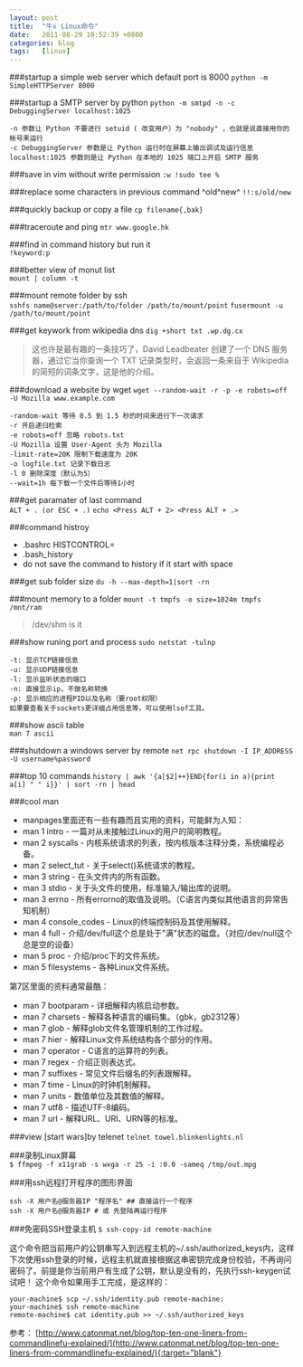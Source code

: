 ```yaml
---
layout: post
title:  "牛x Linux命令"
date:   2011-08-29 10:52:39 +0800
categories: blog
tags:   [linux]
---
```

###startup a simple web server which default port is 8000
`python -m SimpleHTTPServer 8000`

###startup a SMTP server by python
`python -m smtpd -n -c DebuggingServer localhost:1025`

    -n 参数让 Python 不要进行 setuid ( 改变用户）为 "nobody" ，也就是说直接用你的帐号来运行
    -c DebuggingServer 参数是让 Python 运行时在屏幕上输出调试及运行信息
    localhost:1025 参数则是让 Python 在本地的 1025 端口上开启 SMTP 服务


###save in vim without write permission
`:w !sudo tee %`

###replace some characters in previous command ^old^new^
`!!:s/old/new`

###quickly backup or copy a file
`cp filename{,bak}`

###traceroute and ping 
`mtr www.google.hk`

###find in command history but run it  
`!keyword:p`

###better view of monut list   
`mount | column -t`

###mount remote folder by ssh  
`sshfs name@server:/path/to/folder /path/to/mount/point`
`fusermount -u /path/to/mount/point`

###get keywork from wikipedia dns 
`dig +short txt .wp.dg.cx`

> 这也许是最有趣的一条技巧了，David Leadbeater 创建了一个 DNS 服务器，通过它当你查询一个 TXT 记录类型时，会返回一条来自于 Wikipedia 的简短的词条文字，这是他的介绍。

###download a website by wget
`wget --random-wait -r -p -e robots=off -U Mozilla www.example.com`

    -random-wait 等待 0.5 到 1.5 秒的时间来进行下一次请求
    -r 开启递归检索
    -e robots=off 忽略 robots.txt
    -U Mozilla 设置 User-Agent 头为 Mozilla
    -limit-rate=20K 限制下载速度为 20K
    -o logfile.txt 记录下载日志
    -l 0 删除深度（默认为5）
    --wait=1h 每下载一个文件后等待1小时
    
###get paramater of last command   
`ALT + . (or ESC + .)`
`echo <Press ALT + 2> <Press ALT + .>`

###command histroy 

* .bashrc HISTCONTROL=
* .bash_history
* do not save the command to history if it start with space

###get sub folder size 
`du -h --max-depth=1|sort -rn`

###mount memory to a folder
`mount -t tmpfs -o size=1024m tmpfs /mnt/ram`
>/dev/shm is it

###show runing port and process 
`sudo netstat -tulnp`

    -t: 显示TCP链接信息
    -u: 显示UDP链接信息
    -l: 显示监听状态的端口
    -n: 直接显示ip，不做名称转换
    -p: 显示相应的进程PID以及名称（要root权限）
    如果要查看关于sockets更详细占用信息等，可以使用lsof工具。
    
###show ascii table    
`man 7 ascii`

###shutdown a windows server by remote 
`net rpc shutdown -I IP_ADDRESS -U username%password`

###top 10 commands
`history | awk '{a[$2]++}END{for(i in a){print a[i] " " i}}' | sort -rn | head`

###cool man    
* manpages里面还有一些有趣而且实用的资料，可能鲜为人知：
* man 1 intro - 一篇对从未接触过Linux的用户的简明教程。
* man 2 syscalls - 内核系统请求的列表，按内核版本注释分类，系统编程必备。
* man 2 select_tut - 关于select()系统请求的教程。
* man 3 string - 在头文件内的所有函数。
* man 3 stdio - 关于头文件的使用，标准输入/输出库的说明。
* man 3 errno - 所有errorno的取值及说明。（C语言内类似其他语言的异常告知机制）
* man 4 console_codes - Linux的终端控制码及其使用解释。
* man 4 full - 介绍/dev/full这个总是处于"满"状态的磁盘。（对应/dev/null这个总是空的设备）
* man 5 proc - 介绍/proc下的文件系统。
* man 5 filesystems - 各种Linux文件系统。

第7区里面的资料通常最酷：

* man 7 bootparam - 详细解释内核启动参数。
* man 7 charsets - 解释各种语言的编码集。（gbk，gb2312等）
* man 7 glob - 解释glob文件名管理机制的工作过程。
* man 7 hier - 解释Linux文件系统结构各个部分的作用。
* man 7 operator - C语言的运算符的列表。
* man 7 regex - 介绍正则表达式。
* man 7 suffixes - 常见文件后缀名的列表跟解释。
* man 7 time - Linux的时钟机制解释。
* man 7 units - 数值单位及其数值的解释。
* man 7 utf8 - 描述UTF-8编码。
* man 7 url - 解释URL、URI、URN等的标准。

###view [start wars]by telenet 
`telnet towel.blinkenlights.nl`

###录制Linux屏幕   
`$ ffmpeg -f x11grab -s wxga -r 25 -i :0.0 -sameq /tmp/out.mpg`

###用ssh远程打开程序的图形界面

    ssh -X 用户名@服务器IP "程序名" ## 直接运行一个程序
    ssh -X 用户名@服务器IP # 或 先登陆再运行程序

###免密码SSH登录主机
`$ ssh-copy-id remote-machine`

这个命令把当前用户的公钥串写入到远程主机的~/.ssh/authorized_keys内，这样下次使用ssh登录的时候，远程主机就直接根据这串密钥完成身份校验，不再询问密码了。前提是你当前用户有生成了公钥，默认是没有的，先执行ssh-keygen试试吧！
这个命令如果用手工完成，是这样的：

    your-machine$ scp ~/.ssh/identity.pub remote-machine:
    your-machine$ ssh remote-machine
    remote-machine$ cat identity.pub >> ~/.ssh/authorized_keys
    
参考： [http://www.catonmat.net/blog/top-ten-one-liners-from-commandlinefu-explained/](http://www.catonmat.net/blog/top-ten-one-liners-from-commandlinefu-explained/){:target="blank"}